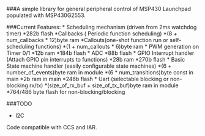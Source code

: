 ###A simple library for general peripheral control of MSP430 Launchpad populated with MSP430G2553.

###Current Features:
    * Scheduling mechanism (driven from 2ms watchdog timer)
        *282b flash
        *Callbacks ( Periodic function scheduling)
            *(8 + num_callbacks * 12)byte ram
        *Callouts(one-shot function run or self-scheduling functions)
            *(1 + num_callouts * 6)byte ram
    * PWM generation on Timer 0/1
        *12b ram
        *184b flash
    * ADC
        *88b flash
    * GPIO Interrupt handler (Attach GPIO pin interrupts to functions)
        *28b ram
        *270b flash
    * Basic State machine handler (easily configurable state machines)
        *(6 + number_of_events)byte ram in module
        *(6 * num_transitions)byte const in main
        *2b ram in main
        *246b flash
    * Uart (selectable blocking or non-blocking rx/tx)
        *(size_of_rx_buf + size_of_tx_buf)byte ram in module
        *764/486 byte flash for non-blocking/blocking

###TODO
 * I2C

Code compatible with CCS and IAR.